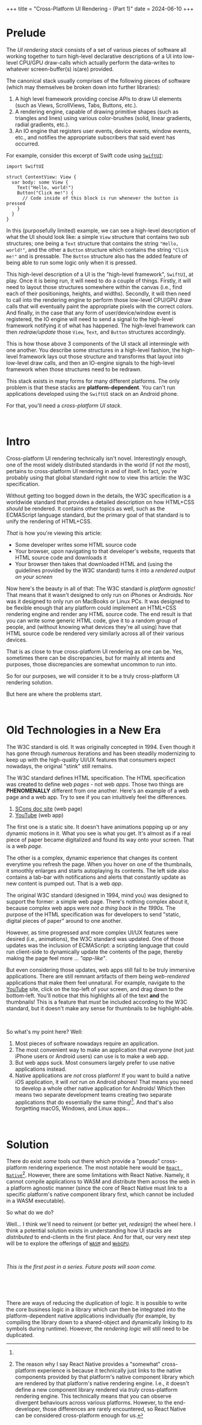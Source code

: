 +++
title = "Cross-Platform UI Rendering - (Part 1)"
date = 2024-06-10
+++

# Prelude

The *UI rendering stack* consists of a set of various pieces of software all working together to turn high-level declarative descriptions of a UI into low-level CPU/GPU draw-calls which actually perform the data-writes to whatever screen-buffer(s) is(are) provided.

The canonical stack usually comprises of the following pieces of software (which may themselves be broken down into further libraries):
1. A high level framework providing concise APIs to draw UI elements (such as Views, ScrollViews, Tabs, Buttons, etc.).
2. A rendering engine, capable of drawing primitive shapes (such as triangles and lines) using various color-brushes (solid, linear gradients, radial gradients, etc.).
3. An IO engine that registers user events, device events, window events, etc., and notifies the appropriate subscribers that said event has occurred.

For example, consider this excerpt of Swift code using [`SwiftUI`](https://developer.apple.com/xcode/swiftui):

```swift,linenos
import SwiftUI

struct ContentView: View {
  var body: some View {
    Text("Hello, world!")
    Button("Click me!") {
      // Code inside of this block is run whenever the button is pressed
    }
  }
}
```

In this (purposefully limited) example, we can see a high-level description of what the UI should look like:
a simple `View` structure that contains two sub structures; one being a `Text` structure that contains the string `"Hello, world!"`, and the other a `Button` structure which contains the string `"Click me!"` and is pressable.
The `Button` structure also has the added feature of being able to run some logic only when it is pressed.

This high-level description of a UI is the "high-level framework", `SwiftUI`, at play.
Once it is being run, it will need to do a couple of things.
Firstly, it will need to layout those structures somewhere within the canvas (i.e., find each of their positionings, heights, and widths).
Secondly, it will then need to call into the rendering engine to perform those low-level CPU/GPU draw calls that will eventually paint the appropriate pixels with the correct colors.
And finally, in the case that any form of user/device/window event is registered, the IO engine will need to send a signal to the high-level framework notifying it of what has happened.
The high-level framework can then *redraw/update* those `View`, `Text`, and `Button` structures accordingly.

This is how those above 3 components of the UI stack all intermingle with one another.
You describe some structures in a high-level fashion, the high-level framework lays out those structure and transforms that layout into low-level draw calls, and then an IO-engine signals to the high-level framework when those structures need to be redrawn.

This stack exists in many forms for many different platforms.
The only problem is that these stacks are **platform-dependent**.
You can't run applications developed using the `SwiftUI` stack on an Android phone.

For that, you'll need a *cross-platform UI stack*.

<br>

# Intro

Cross-platform UI rendering technically isn't novel.
Interestingly enough, one of the most widely distributed standards in the world (if not *the* most), pertains to cross-platform UI rendering in and of itself.
In fact, you're probably using that global standard right now to view this article: the W3C specification.

Without getting too bogged down in the details, the W3C specification is a worldwide standard that provides a detailed description on how HTML+CSS *should* be rendered.
It contains other topics as well, such as the ECMAScript language standard, but the primary goal of that standard is to unify the rendering of HTML+CSS.

*That* is how you're viewing this article:
- Some developer writes some HTML source code
- Your browser, upon navigating to that developer's website, requests that HTML source code and downloads it
- Your browser then takes that downloaded HTML and (using the guidelines provided by the W3C standard) turns it into a *rendered output on your screen*

Now here's the beauty in all of that:
The W3C standard is *platform agnostic!*
That means that it wasn't designed to only run on iPhones or Androids.
Nor was it designed to only run on MacBooks or Linux PCs.
It was designed to be flexible enough that any platform could implement an HTML+CSS rendering engine and render any HTML source code.
The end result is that you can write some generic HTML code, give it to a random group of people, and (without knowing what devices they're all using) have that HTML source code be rendered very similarly across all of their various devices.

That is as close to true cross-platform UI rendering as one can be.
Yes, sometimes there can be discrepancies, but for mainly all intents and purposes, those discrepancies are somewhat uncommon to run into.

So for our purposes, we will consider it to be a truly cross-platform UI rendering solution.

But here are where the problems start.

<br>

# Old Technologies in a New Era

The W3C standard is old.
It was originally concepted in 1994.
Even though it has gone through *numerous* iterations and has been steadily modernizing to keep up with the high-quality UI/UX features that consumers expect nowadays, the original "stink" still remains.

The W3C standard defines HTML specification.
The HTML specification was created to define web *pages* - not web *apps*.
Those two things are **PHENOMENALLY** different from one another.
Here's an example of a web page and a web app.
Try to see if you can intuitively feel the differences.

1. [SCons doc site](https://scons.org/doc/production/HTML/scons-man.html) (web page)
2. [YouTube](https://youtube.com/) (web app)

The first one is a static site.
It doesn't have animations popping up or any dynamic motions in it.
What you see is what you get.
It's almost as if a real piece of paper became digitalized and found its way onto your screen.
That is a web *page*.

The other is a complex, dynamic experience that changes its content everytime you refresh the page.
When you hover on one of the thumbnails, it smoothly enlarges and starts autoplaying its contents.
The left side also contains a tab-bar with notifications and alerts that constantly update as new content is pumped out.
That is a web *app*.

The original W3C standard (designed in 1994, mind you) was designed to support the former: a simple web page.
There's nothing complex about it, because complex web apps were *not a thing back in the 1990s.*
The purpose of the HTML specification was for developers to send "static, digital pieces of paper" around to one another.

However, as time progressed and more complex UI/UX features were desired (i.e., animations), the W3C standard was updated.
One of those updates was the inclusion of ECMAScript: a scripting language that could run client-side to dynamically update the contents of the page, thereby making the page feel more ... *"app-like"*.

But even considering those updates, web apps still fail to be truly immersive applications.
There are still remnant artifacts of them being *web-rendered* applications that make them feel unnatural.
For example, navigate to the [YouTube](https://youtube.com) site, click on the top-left of your screen, and drag down to the bottom-left.
You'll notice that this highlights all of the text **and** the thumbnails!
This is a feature that *must* be included according to the W3C standard, but it doesn't make any sense for thumbnails to be highlight-able.

<br>

So what's my point here?
Well:
1. Most pieces of software nowadays require an application.
2. The most convenient way to make an application that *everyone* (not just iPhone users or Android users) can use is to make a web app.
3. But web apps suck. Most consumers largely prefer to use native applications instead.
4. Native applications are *not* cross platform! If you want to build a native iOS application, it will *not* run on Android phones! That means you need to develop a whole other native application for Androids! Which then means two separate development teams creating two separate applications that do essentially the same thing![^1]. And that's also forgetting macOS, Windows, and Linux apps...

<br>

# Solution

There do exist *some* tools out there which provide a "pseudo" cross-platform rendering experience.
The most notable here would be [`React Native`](https://reactnative.dev)[^2].
However, there are some limitations with React Native.
Namely, it cannot compile applications to WASM and distribute them across the web in a platform agnostic manner (since the core of React Native must link to a specific platform's native component library first, which cannot be included in a WASM executable).

So what do we do?

Well... I think we'll need to reinvent (or better yet, *redesign*) the wheel here.
I think a potential solution exists in understanding how UI stacks are *distributed* to end-clients in the first place.
And for that, our very next step will be to explore the offerings of [`WASM`](https://webassembly.org) and [`WebGPU`](https://www.w3.org/TR/webgpu).

<br>

*This is the first post in a series.
Future posts will soon come.*

<br>
<br>
<br>

[^1]:
There are ways of reducing the duplication of logic.
It is possible to write the core business logic in a library which can then be integrated into the platform-dependent native applications individually (for example, by compiling the library down to a shared-object and dynamically linking to its symbols during runtime).
However, the *rendering logic* will still need to be duplicated.

[^2]: The reason why I say React Native provides a "somewhat" cross-platform experience is because it technically just links to the native components provided by that platform's native component library which are rendered by that platform's native rendering engine.
I.e., it doesn't define a new component library rendered via *truly* cross-platform rendering engine.
This technically means that you can observe divergent behaviours across various platforms.
However, to the end-developer, those differences are rarely encountered, so React Native can be considered cross-platform enough for us.
